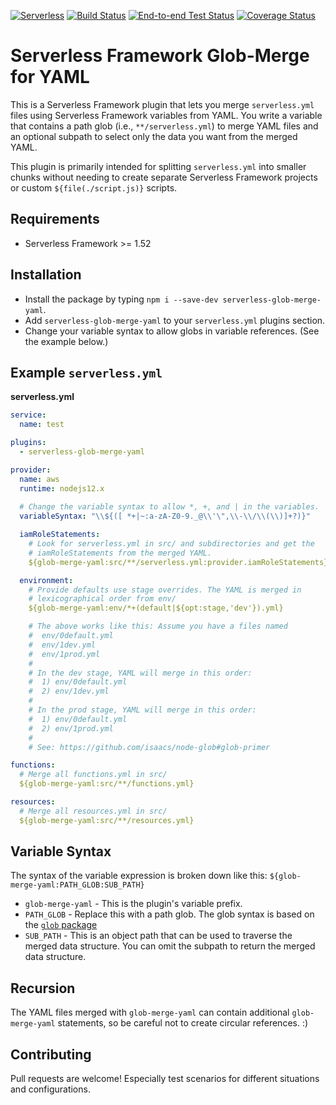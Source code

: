 [![Serverless][serverless-badge]][serverless-badge-url]
[![Build Status][build-badge]][build-badge-url]
[![End-to-end Test Status][e2e-test-badge]][e2e-test-badge-url]
[![Coverage Status][coverage-badge]][coverage-badge-url]

# Serverless Framework Glob-Merge for YAML

This is a Serverless Framework plugin that lets you merge `serverless.yml` files using Serverless Framework variables from YAML. You write a variable that contains a path glob (i.e., `**/serverless.yml`) to merge YAML files and an optional subpath to select only the data you want from the merged YAML.

This plugin is primarily intended for splitting `serverless.yml` into smaller chunks without needing to create separate Serverless Framework projects or custom `${file(./script.js)}` scripts.

## Requirements

- Serverless Framework >= 1.52

## Installation

- Install the package by typing `npm i --save-dev serverless-glob-merge-yaml`.
- Add `serverless-glob-merge-yaml` to your `serverless.yml` plugins section.
- Change your variable syntax to allow globs in variable references. (See the example below.)

## Example `serverless.yml`

**serverless.yml**

```yaml
service:
  name: test

plugins:
  - serverless-glob-merge-yaml

provider:
  name: aws
  runtime: nodejs12.x
  
  # Change the variable syntax to allow *, +, and | in the variables.
  variableSyntax: "\\${([ *+|~:a-zA-Z0-9._@\\'\",\\-\\/\\(\\)]+?)}"

  iamRoleStatements:
    # Look for serverless.yml in src/ and subdirectories and get the
    # iamRoleStatements from the merged YAML.
    ${glob-merge-yaml:src/**/serverless.yml:provider.iamRoleStatements}

  environment:
    # Provide defaults use stage overrides. The YAML is merged in
    # lexicographical order from env/
    ${glob-merge-yaml:env/*+(default|${opt:stage,'dev'}).yml}

    # The above works like this: Assume you have a files named
    #  env/0default.yml
    #  env/1dev.yml
    #  env/1prod.yml
    #
    # In the dev stage, YAML will merge in this order:
    #  1) env/0default.yml
    #  2) env/1dev.yml
    #
    # In the prod stage, YAML will merge in this order:
    #  1) env/0default.yml
    #  2) env/1prod.yml
    #
    # See: https://github.com/isaacs/node-glob#glob-primer

functions:
  # Merge all functions.yml in src/
  ${glob-merge-yaml:src/**/functions.yml}

resources:
  # Merge all resources.yml in src/
  ${glob-merge-yaml:src/**/resources.yml}
```

## Variable Syntax

The syntax of the variable expression is broken down like this: `${glob-merge-yaml:PATH_GLOB:SUB_PATH}`

- `glob-merge-yaml` - This is the plugin's variable prefix.
- `PATH_GLOB` - Replace this with a path glob. The glob syntax is based on the [`glob` package](https://github.com/isaacs/node-glob#readme)
- `SUB_PATH` - This is an object path that can be used to traverse the merged data structure. You can omit the subpath to return the merged data structure.

## Recursion

The YAML files merged with `glob-merge-yaml` can contain additional `glob-merge-yaml` statements, so be careful not to create circular references. :)

## Contributing

Pull requests are welcome! Especially test scenarios for different situations and configurations.

[serverless-badge]: http://public.serverless.com/badges/v3.svg
[serverless-badge-url]: http://www.serverless.com
[build-badge]: https://img.shields.io/github/workflow/status/misterjoshua/serverless-glob-merge-yaml/CI
[build-badge-url]: https://github.com/misterjoshua/serverless-glob-merge-yaml/actions?query=workflow%3ACI
[e2e-test-badge]: https://img.shields.io/github/workflow/status/misterjoshua/serverless-glob-merge-yaml-e2e/CI?label=e2e%20test%20status
[e2e-test-badge-url]: https://github.com/misterjoshua/serverless-glob-merge-yaml-e2e/actions?query=workflow%3ACI
[coverage-badge]: https://coveralls.io/repos/github/misterjoshua/serverless-glob-merge-yaml/badge.svg?branch=master
[coverage-badge-url]: https://coveralls.io/github/misterjoshua/serverless-glob-merge-yaml?branch=master